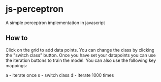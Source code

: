 # js-perceptron

A simple perceptron implementation in javascript

## How to

Click on the grid to add data points. You can change the class by clicking the "switch class" button.
Once you have set your datapoints you can use the iteration buttons to train the model.
You can also use the following key mappings:

a - iterate once
s - switch class
d - iterate 1000 times
